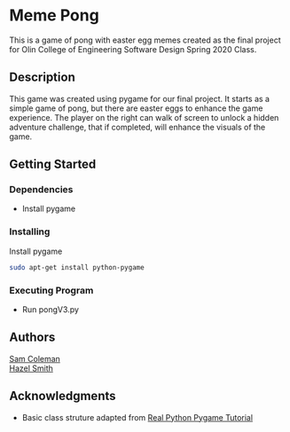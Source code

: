 # Meme Pong
This is a game of pong with easter egg memes created as the final project for Olin College of Engineering Software Design Spring 2020 Class.

## Description
This game was created using pygame for our final project. It starts as a simple game of pong, but there are easter eggs to enhance the game experience. The player on the right can walk of screen to unlock a hidden adventure challenge, that if completed, will enhance the visuals of the game. 

## Getting Started

### Dependencies
* Install pygame

### Installing
Install pygame
```bash
sudo apt-get install python-pygame
```

### Executing Program
* Run pongV3.py

## Authors
[Sam Coleman](https://github.com/sam-coleman)    
[Hazel Smith](https://github.com/Winterbl00m)  

## Acknowledgments
* Basic class struture adapted from [Real Python Pygame Tutorial](https://realpython.com/pygame-a-primer/)

